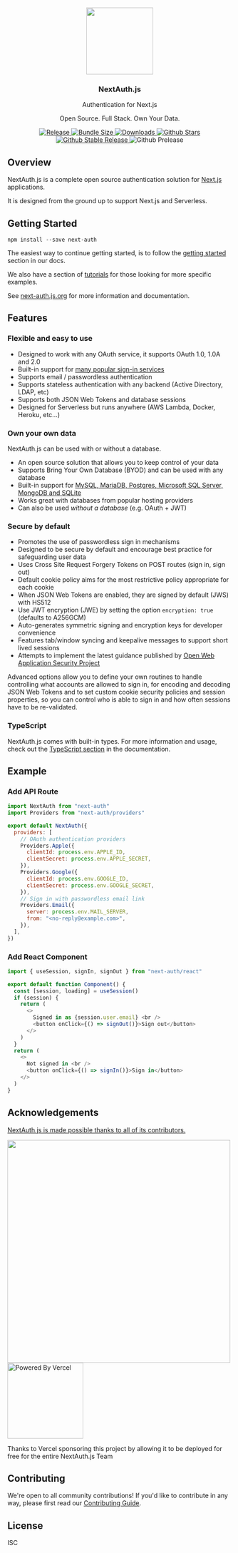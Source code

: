 <p align="center">
   <br/>
   <a href="https://next-auth.js.org" target="_blank"><img width="150px" src="https://next-auth.js.org/img/logo/logo-sm.png" /></a>
   <h3 align="center">NextAuth.js</h3>
   <p align="center">Authentication for Next.js</p>
   <p align="center">
   Open Source. Full Stack. Own Your Data.
   </p>
   <p align="center" style="align: center;">
      <a href="https://github.com/nextauthjs/next-auth/actions/workflows/release.yml?query=workflow%3ARelease">
        <img src="https://github.com/nextauthjs/next-auth/actions/workflows/release.yml/badge.svg" alt="Release" />
      </a>
      <a href="https://bundlephobia.com/result?p=next-auth">
        <img src="https://img.shields.io/bundlephobia/minzip/next-auth" alt="Bundle Size"/>
      </a>
      <a href="https://www.npmtrends.com/next-auth">
        <img src="https://img.shields.io/npm/dm/next-auth" alt="Downloads" />
      </a>
      <a href="https://github.com/nextauthjs/next-auth/stargazers">
        <img src="https://img.shields.io/github/stars/nextauthjs/next-auth" alt="Github Stars" />
      </a>
      <a href="https://www.npmjs.com/package/next-auth">
        <img src="https://img.shields.io/github/v/release/nextauthjs/next-auth?label=latest" alt="Github Stable Release" />
      </a>
      <img src="https://img.shields.io/github/v/release/nextauthjs/next-auth?include_prereleases&label=prerelease&sort=semver" alt="Github Prelease" />
   </p>
</p>

## Overview

NextAuth.js is a complete open source authentication solution for [Next.js](http://nextjs.org/) applications.

It is designed from the ground up to support Next.js and Serverless.

## Getting Started

```
npm install --save next-auth
```

The easiest way to continue getting started, is to follow the [getting started](https://next-auth.js.org/getting-started/example) section in our docs.

We also have a section of [tutorials](https://next-auth.js.org/tutorials) for those looking for more specific examples.

See [next-auth.js.org](https://next-auth.js.org) for more information and documentation.

## Features

### Flexible and easy to use

- Designed to work with any OAuth service, it supports OAuth 1.0, 1.0A and 2.0
- Built-in support for [many popular sign-in services](https://next-auth.js.org/configuration/providers)
- Supports email / passwordless authentication
- Supports stateless authentication with any backend (Active Directory, LDAP, etc)
- Supports both JSON Web Tokens and database sessions
- Designed for Serverless but runs anywhere (AWS Lambda, Docker, Heroku, etc…)

### Own your own data

NextAuth.js can be used with or without a database.

- An open source solution that allows you to keep control of your data
- Supports Bring Your Own Database (BYOD) and can be used with any database
- Built-in support for [MySQL, MariaDB, Postgres, Microsoft SQL Server, MongoDB and SQLite](https://next-auth.js.org/configuration/databases)
- Works great with databases from popular hosting providers
- Can also be used _without a database_ (e.g. OAuth + JWT)

### Secure by default

- Promotes the use of passwordless sign in mechanisms
- Designed to be secure by default and encourage best practice for safeguarding user data
- Uses Cross Site Request Forgery Tokens on POST routes (sign in, sign out)
- Default cookie policy aims for the most restrictive policy appropriate for each cookie
- When JSON Web Tokens are enabled, they are signed by default (JWS) with HS512
- Use JWT encryption (JWE) by setting the option `encryption: true` (defaults to A256GCM)
- Auto-generates symmetric signing and encryption keys for developer convenience
- Features tab/window syncing and keepalive messages to support short lived sessions
- Attempts to implement the latest guidance published by [Open Web Application Security Project](https://owasp.org/)

Advanced options allow you to define your own routines to handle controlling what accounts are allowed to sign in, for encoding and decoding JSON Web Tokens and to set custom cookie security policies and session properties, so you can control who is able to sign in and how often sessions have to be re-validated.

### TypeScript

NextAuth.js comes with built-in types. For more information and usage, check out the [TypeScript section](https://next-auth.js.org/getting-started/typescript) in the documentation.

## Example

### Add API Route

```javascript
import NextAuth from "next-auth"
import Providers from "next-auth/providers"

export default NextAuth({
  providers: [
    // OAuth authentication providers
    Providers.Apple({
      clientId: process.env.APPLE_ID,
      clientSecret: process.env.APPLE_SECRET,
    }),
    Providers.Google({
      clientId: process.env.GOOGLE_ID,
      clientSecret: process.env.GOOGLE_SECRET,
    }),
    // Sign in with passwordless email link
    Providers.Email({
      server: process.env.MAIL_SERVER,
      from: "<no-reply@example.com>",
    }),
  ],
})
```

### Add React Component

```javascript
import { useSession, signIn, signOut } from "next-auth/react"

export default function Component() {
  const [session, loading] = useSession()
  if (session) {
    return (
      <>
        Signed in as {session.user.email} <br />
        <button onClick={() => signOut()}>Sign out</button>
      </>
    )
  }
  return (
    <>
      Not signed in <br />
      <button onClick={() => signIn()}>Sign in</button>
    </>
  )
}
```

## Acknowledgements

[NextAuth.js is made possible thanks to all of its contributors.](https://next-auth.js.org/contributors)

<a href="https://github.com/nextauthjs/next-auth/graphs/contributors">
  <img width="500px" src="https://contrib.rocks/image?repo=nextauthjs/next-auth" />
</a>
<div>
<a href="https://vercel.com?utm_source=nextauthjs&utm_campaign=oss">
<img width="170px" src="https://raw.githubusercontent.com/nextauthjs/next-auth/canary/www/static/img/powered-by-vercel.svg" alt="Powered By Vercel" />
</a>
</div>
<div>
<p align="left">Thanks to Vercel sponsoring this project by allowing it to be deployed for free for the entire NextAuth.js Team</p>
</div>

## Contributing

We're open to all community contributions! If you'd like to contribute in any way, please first read our [Contributing Guide](https://github.com/nextauthjs/next-auth/blob/canary/CONTRIBUTING.md).

## License

ISC
